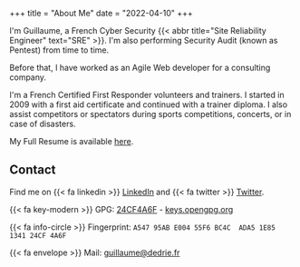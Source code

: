 +++
title = "About Me"
date = "2022-04-10"
+++

I'm Guillaume, a French Cyber Security {{< abbr title="Site Reliability Engineer" text="SRE" >}}.
I'm also performing Security Audit (known as Pentest) from time to time.

Before that, I have worked as an Agile Web developer for a consulting company.

I'm a French Certified First Responder volunteers and trainers.
I started in 2009 with a first aid certificate and continued with a trainer diploma.
I also assist competitors or spectators during sports competitions, concerts, or in case of disasters.

My Full Resume is available [here](/files/Guillaume%20Dedrie%20-%20Resume.pdf).


## Contact

Find me on {{< fa linkedin >}} [LinkedIn](https://www.linkedin.com/in/guillaumededrie/) and {{< fa twitter >}} [Twitter](https://twitter.com/guillaumededrie/).

{{< fa key-modern >}} GPG: [24CF4A6F](/files/24CF4A6F.asc) - [keys.opengpg.org](https://keys.openpgp.org/vks/v1/by-fingerprint/A54795ABE00455F6BC4CADA51E85134124CF4A6F)

{{< fa info-circle >}} Fingerprint: `A547 95AB E004 55F6 BC4C  ADA5 1E85 1341 24CF 4A6F`

{{< fa envelope >}} Mail: [guillaume@dedrie.fr](mailto:guillaume@dedrie.fr)
